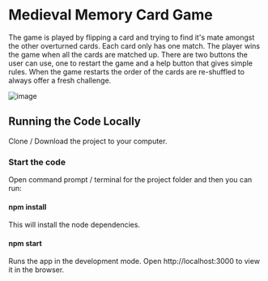 # Medieval Memory Card Game

The game is played by flipping a card and trying to find it's mate amongst the other overturned cards. Each card only has one match.
The player wins the game when all the cards are matched up. There are two buttons the user can use, one to restart the game and a 
help button that gives simple rules. When the game restarts the order of the cards are re-shuffled to always offer a fresh challenge.

![image](https://user-images.githubusercontent.com/95863021/159277349-d75ea5ac-04f2-4e9c-a88a-e829d97afea4.png)

## Running the Code Locally
Clone / Download the project to your computer.

### Start the code
Open command prompt / terminal for the project folder and then you can run:

#### npm install
This will install the node dependencies.

#### npm start
Runs the app in the development mode.
Open http://localhost:3000 to view it in the browser.
